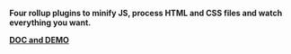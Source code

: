 **Four rollup plugins to minify JS, process HTML and CSS files and watch everything you want.**


[__DOC and DEMO__](https://amstramgram75.github.io/Amstramgram-Rollup-Plugins/index.html)